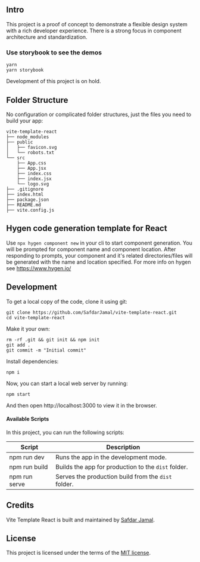 ## Intro
This project is a proof of concept to demonstrate a flexible design system with a rich developer experience. There is a strong focus in component architecture and standardization. 

### Use storybook to see the demos
```
yarn
yarn storybook
```
 Development of this project is on hold.


## Folder Structure

No configuration or complicated folder structures, just the files you need to build your app:

```
vite-template-react
├── node_modules
├── public
│   ├── favicon.svg
│   └── robots.txt
└── src
    ├── App.css
    ├── App.jsx
    ├── index.css
    ├── index.jsx
    └── logo.svg
├── .gitignore
├── index.html
├── package.json
├── README.md
├── vite.config.js
```
## Hygen code generation template for React
Use `npx hygen component new` in your cli to start component generation. You will be prompted for component name and component location. After responding to prompts, your component and it's related directories/files will be generated with the name and location specified.
For more info on hygen see https://www.hygen.io/

## Development

To get a local copy of the code, clone it using git:

```
git clone https://github.com/SafdarJamal/vite-template-react.git
cd vite-template-react
```

Make it your own:

```
rm -rf .git && git init && npm init
git add .
git commit -m "Initial commit"
```

Install dependencies:

```
npm i
```

Now, you can start a local web server by running:

```
npm start
```

And then open http://localhost:3000 to view it in the browser.

#### Available Scripts

In this project, you can run the following scripts:

| Script        | Description                                         |
| ------------- | --------------------------------------------------- |
| npm run dev   | Runs the app in the development mode.               |
| npm run build | Builds the app for production to the `dist` folder. |
| npm run serve | Serves the production build from the `dist` folder. |

## Credits

Vite Template React is built and maintained by [Safdar Jamal](https://safdarjamal.github.io).

## License

This project is licensed under the terms of the [MIT license](https://github.com/SafdarJamal/vite-template-react/blob/main/LICENSE).
